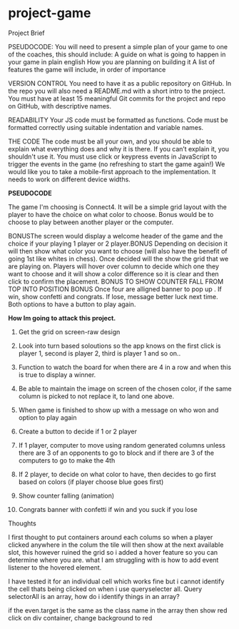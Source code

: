 # project-game

Project Brief

PSEUDOCODE:
You will need to present a simple plan of your game to one of the coaches, this should include:
A guide on what is going to happen in your game in plain english
How you are planning on building it
A list of features the game will include, in order of importance

VERSION CONTROL
You need to have it as a public repository on GitHub. In the repo you will also need a
README.md with a short intro to the project.
You must have at least 15 meaningful Git commits for the project and repo on GitHub, with descriptive names.

READABILITY
Your JS code must be formatted as functions.
Code must be formatted correctly using suitable indentation and variable names.

THE CODE
The code must be all your own, and you should be able to explain what everything does and why it is there. If you can’t explain it, you shouldn't use it.
You must use click or keypress events in JavaScript to trigger the events in the game
(no refreshing to start the game again!)
We would like you to take a mobile-first approach to the implementation. It needs to
work on different device widths.


**PSEUDOCODE**

The game I'm choosing is Connect4. It will be a simple grid layout with the player to have the choice on what color to choose.
Bonus would be to choose to play between another player or the computer.

BONUSThe screen would display a welcome header of the game and the choice if your playing 1 player or 2 player.BONUS
Depending on decision it will then show what color you want to choose (will also have the benefit of going 1st like whites in chess).
Once decided will the show the grid that we are playing on.
Players will hover over column to decide which one they want to choose and it will show a color difference so it is clear and then click to confirm the placement.
BONUS TO SHOW COUNTER FALL FROM TOP INTO POSITION BONUS
Once four are alligned banner to pop up . If win, show confetti and congrats. If lose, message better luck next time. Both options to have a button to play again.

**How Im going to attack this project.**

1. Get the grid on screen-raw design
2. Look into turn based soloutions so the app knows on the first click is player 1, second is player 2, third is player 1 and so on..
3. Function to watch the board for when there are 4 in a row and when this is true to display a winner.
4. Be able to maintain the image on screen of the chosen color, if the same column is picked to not replace it, to land one above.
5. When game is finished to show up with a message on who won and option to play again

5. Create a button to decide if 1 or 2 player
6. If 1 player, computer to move using random generated columns unless there are 3 of an opponents to go to block and if there are 3 of the computers to go to make the 4th
7. If 2 player, to decide on what color to have, then decides to go first based on colors (if player choose blue goes first)

8. Show counter falling (animation)
9. Congrats banner with confetti if win and you suck if you lose



Thoughts

I first thought to put containers around each colums so when a player clicked anywhere in the colum the tile will then show at the next available slot, this however ruined the grid so i added a hover feature so you can determine where you are.
what I am struggling with is how to add event listener to the hovered element.

I have tested it for an individual cell which works fine but i cannot identify the cell thats being clicked on when i use queryselecter all. 
Query selectorAll is an array, how do i identify things in an array?

if the even.target is the same as the class name in the array then show red
click on div container, change background to red


